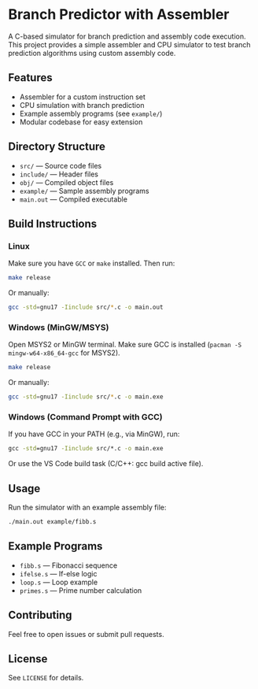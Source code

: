 # Branch Predictor with Assembler

A C-based simulator for branch prediction and assembly code execution. This project provides a simple assembler and CPU simulator to test branch prediction algorithms using custom assembly code.

## Features

- Assembler for a custom instruction set
- CPU simulation with branch prediction
- Example assembly programs (see `example/`)
- Modular codebase for easy extension

## Directory Structure

- `src/` — Source code files
- `include/` — Header files
- `obj/` — Compiled object files
- `example/` — Sample assembly programs
- `main.out` — Compiled executable

## Build Instructions


### Linux

Make sure you have `GCC` or `make` installed. Then run:

```sh
make release 
```

Or manually:

```sh
gcc -std=gnu17 -Iinclude src/*.c -o main.out
```

### Windows (MinGW/MSYS)

Open MSYS2 or MinGW terminal. Make sure GCC is installed (`pacman -S mingw-w64-x86_64-gcc` for MSYS2).

```sh
make release
```

Or manually:

```sh
gcc -std=gnu17 -Iinclude src/*.c -o main.exe
```

### Windows (Command Prompt with GCC)

If you have GCC in your PATH (e.g., via MinGW), run:

```cmd
gcc -std=gnu17 -Iinclude src/*.c -o main.exe
```

Or use the VS Code build task (C/C++: gcc build active file).

## Usage

Run the simulator with an example assembly file:

```sh
./main.out example/fibb.s
```

## Example Programs

- `fibb.s` — Fibonacci sequence
- `ifelse.s` — If-else logic
- `loop.s` — Loop example
- `primes.s` — Prime number calculation

## Contributing

Feel free to open issues or submit pull requests.

## License

See `LICENSE` for details.

